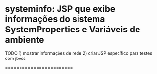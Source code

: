 systeminfo: JSP que exibe informações do sistema
SystemProperties e Variáveis de ambiente
========================
TODO
	1) mostrar informações de rede
	2) criar JSP específico para testes com jboss

========================
